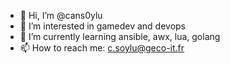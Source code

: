 - 👋 Hi, I’m @cans0ylu
- 👀 I’m interested in gamedev and devops
- 🌱 I’m currently learning ansible, awx, lua, golang
- 📫 How to reach me: c.soylu@geco-it.fr

<!---
cans0ylu/cans0ylu is a ✨ special ✨ repository because its `README.md` (this file) appears on your GitHub profile.
You can click the Preview link to take a look at your changes.
--->
